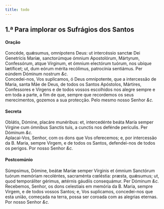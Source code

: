 ```yaml
---
title: todo
---
```

<h2 class="text-center">1.ª Para implorar os Sufrágios dos Santos</h2>

<h4 class="text-center">Oração</h4>
<div class="container-fluid">
<div class="row">
<div class="dropcap text-justify">
Concéde, quǽsumus, omnípotens Deus: ut intercéssio sanctæ Dei Genetrícis Maríæ, sanctorúmque ómnium Apostolórum, Mártyrum, Confessórum, atque Vírginum, et ómnium electórum tuórum, nos ubíque lætíficet; ut, dum eórum mérita recólimus, patrocínia sentiámus. Per eúndem Dóminum nostrum <em>&c.</em>
</div>
<div class="dropcap text-justify">
Concedei-nos, Vos suplicamos, ó Deus omnipotente, que a intercessão de Maria, santa Mãe de Deus, de todos os Santos Apóstolos, Mártires, Confessores e Virgens e de todos vossos escolhidos nos alegre sempre e em toda a parte, a fim de que, sempre que recordemos os seus merecimentos, gozemos a sua protecção. Pelo mesmo nosso Senhor <em>&c.</em>
</div>
</div>
</div>

<h4 class="text-center">Secreta</h4>
<div class="container-fluid">
<div class="row">
<div class="dropcap text-justify">
Oblátis, Dómine, placáre munéribus: et, intercedénte beáta María semper Vírgine cum ómnibus Sanctis tuis, a cunctis nos defénde perículis. Per Dóminum <em>&c.</em>
</div>
<div class="dropcap text-justify">
Aplacai-Vos, Senhor, com os dons que Vos oferecemos; e, por intercessão da B. Maria, sempre Virgem, e de todos os Santos, defendei-nos de todos os perigos. Por nosso Senhor <em>&c.</em>
</div>
</div>
</div>

<h4 class="text-center">Postcomúnio</h4>
<div class="container-fluid">
<div class="row">
<div class="dropcap text-justify">
Súmpsimus, Dómine, beátæ Maríæ semper Vírginis et ómnium Sanctórum tuórum memóriam recoléntes, sacraménta cœléstia: præsta, quǽsumus; ut, quod temporáliter gérimus, ætérnis gáudiis consequámur. Per Dóminum <em>&c.</em>
</div>
<div class="dropcap text-justify">
Recebemos, Senhor, os dons celestiais em memória da B. Maria, sempre Virgem, e de todos vossos Santos; e, Vos suplicamos, concedei-nos que esta união, começada na terra, possa ser coroada com as alegrias eternas. Por nosso Senhor <em>&c.</em>
</div>
</div>
</div>